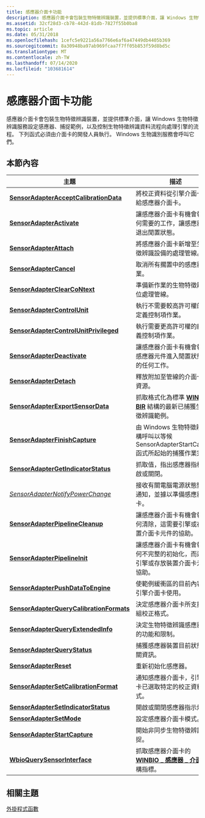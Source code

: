 ```yaml
---
title: 感應器介面卡功能
description: 感應器介面卡會包裝生物特徵辨識裝置，並提供標準介面，讓 Windows 生物特徵辨識服務設定感應器、捕捉範例，以及控制生物特徵辨識資料流程向處理引擎的流程。
ms.assetid: 32cf28d3-cb78-442d-81db-7827f55b0ba8
ms.topic: article
ms.date: 05/31/2018
ms.openlocfilehash: 1cefc5e9221a56a7766e6af6a47449db4405b369
ms.sourcegitcommit: 8a30948ba97ab969fcaa7f7ff05b853f59d8bd5c
ms.translationtype: MT
ms.contentlocale: zh-TW
ms.lasthandoff: 07/14/2020
ms.locfileid: "103681614"
---
```

# <a name="sensor-adapter-functions"></a>感應器介面卡功能

感應器介面卡會包裝生物特徵辨識裝置，並提供標準介面，讓 Windows 生物特徵辨識服務設定感應器、捕捉範例，以及控制生物特徵辨識資料流程向處理引擎的流程。 下列函式必須由介面卡的開發人員執行。 Windows 生物識別服務會呼叫它們。

## <a name="in-this-section"></a>本節內容



| 主題                                                                                           | 描述                                                                                                                                                                  |
|-------------------------------------------------------------------------------------------------|------------------------------------------------------------------------------------------------------------------------------------------------------------------------------|
| [**SensorAdapterAcceptCalibrationData**](/windows/desktop/api/Winbio_adapter/nc-winbio_adapter-pibio_sensor_accept_calibration_data_fn)<br/>     | 將校正資料從引擎介面卡傳遞給感應器介面卡。<br/>                                                                                            |
| [**SensorAdapterActivate**](/windows/desktop/api/Winbio_adapter/nc-winbio_adapter-pibio_sensor_activate_fn)<br/>                               | 讓感應器介面卡有機會執行任何需要的工作，讓感應器元件退出閒置狀態。<br/>                                                |
| [**SensorAdapterAttach**](/windows/desktop/api/Winbio_adapter/nc-winbio_adapter-pibio_sensor_attach_fn)<br/>                                   | 將感應器介面卡新增至生物特徵辨識設備的處理管線。<br/>                                                                                           |
| [**SensorAdapterCancel**](/windows/desktop/api/Winbio_adapter/nc-winbio_adapter-pibio_sensor_cancel_fn)<br/>                                   | 取消所有擱置中的感應器作業。<br/>                                                                                                                            |
| [**SensorAdapterClearCoNtext**](/windows/desktop/api/Winbio_adapter/nc-winbio_adapter-pibio_sensor_clear_context_fn)<br/>                       | 準備新作業的生物特徵辨識單位處理管線。<br/>                                                                                       |
| [**SensorAdapterControlUnit**](/windows/desktop/api/Winbio_adapter/nc-winbio_adapter-pibio_sensor_control_unit_fn)<br/>                         | 執行不需要較高許可權的廠商定義控制項作業。<br/>                                                                             |
| [**SensorAdapterControlUnitPrivileged**](/windows/desktop/api/Winbio_adapter/nc-winbio_adapter-pibio_sensor_control_unit_privileged_fn)<br/>     | 執行需要更高許可權的廠商定義控制項作業。<br/>                                                                                     |
| [**SensorAdapterDeactivate**](/windows/desktop/api/Winbio_adapter/nc-winbio_adapter-pibio_sensor_deactivate_fn)<br/>                           | 讓感應器介面卡有機會執行將感應器元件進入閒置狀態所需的任何工作。<br/>                                                    |
| [**SensorAdapterDetach**](/windows/desktop/api/Winbio_adapter/nc-winbio_adapter-pibio_sensor_detach_fn)<br/>                                   | 釋放附加至管線的介面卡特定資源。<br/>                                                                                                     |
| [**SensorAdapterExportSensorData**](/windows/desktop/api/Winbio_adapter/nc-winbio_adapter-pibio_sensor_export_sensor_data_fn)<br/>               | 抓取格式化為標準 [**WINBIO \_ BIR**](winbio-bir.md) 結構的最新已捕獲生物特徵辨識範例。<br/>                                        |
| [**SensorAdapterFinishCapture**](/windows/desktop/api/Winbio_adapter/nc-winbio_adapter-pibio_sensor_finish_capture_fn)<br/>                     | 由 Windows 生物特徵辨識架構呼叫以等候 SensorAdapterStartCapture 函式所起始的捕獲作業完成。<br/>                                                                                       |
| [**SensorAdapterGetIndicatorStatus**](/windows/desktop/api/Winbio_adapter/nc-winbio_adapter-pibio_sensor_get_indicator_status_fn)<br/>           | 抓取值，指出感應器指標是開啟或關閉。<br/>                                                                                       |
| [*SensorAdapterNotifyPowerChange*](/windows/desktop/api/Winbio_adapter/nc-winbio_adapter-pibio_sensor_notify_power_change_fn)<br/>               | 接收有關電腦電源狀態變更的通知，並據以準備感應器介面卡。<br/>                                                     |
| [**SensorAdapterPipelineCleanup**](/windows/desktop/api/Winbio_adapter/nc-winbio_adapter-pibio_sensor_pipeline_cleanup_fn)<br/>                 | 讓感應器介面卡有機會執行任何清除，這需要引擎或存放裝置介面卡元件的協助。<br/>                                   |
| [**SensorAdapterPipelineInit**](/windows/desktop/api/Winbio_adapter/nc-winbio_adapter-pibio_sensor_pipeline_init_fn)<br/>                       | 讓感應器介面卡有機會執行任何不完整的初始化，而這需要引擎或存放裝置介面卡元件的協助。<br/> |
| [**SensorAdapterPushDataToEngine**](/windows/desktop/api/Winbio_adapter/nc-winbio_adapter-pibio_sensor_push_data_to_engine_fn)<br/>               | 使範例緩衝區的目前內容可供引擎介面卡使用。<br/>                                                                                  |
| [**SensorAdapterQueryCalibrationFormats**](/windows/desktop/api/Winbio_adapter/nc-winbio_adapter-pibio_sensor_query_calibration_formats_fn)<br/> | 決定感應器介面卡所支援的一組校正格式。<br/>                                                                                        |
| [**SensorAdapterQueryExtendedInfo**](/windows/desktop/api/Winbio_adapter/nc-winbio_adapter-pibio_sensor_query_extended_info_fn)<br/>             | 決定生物特徵辨識感應器元件的功能和限制。<br/>                                                                                    |
| [**SensorAdapterQueryStatus**](/windows/desktop/api/Winbio_adapter/nc-winbio_adapter-pibio_sensor_query_status_fn)<br/>                         | 捕獲感應器裝置目前狀態的相關資訊。<br/>                                                                                              |
| [**SensorAdapterReset**](/windows/desktop/api/Winbio_adapter/nc-winbio_adapter-pibio_sensor_reset_fn)<br/>                                     | 重新初始化感應器。<br/>                                                                                                                                         |
| [**SensorAdapterSetCalibrationFormat**](/windows/desktop/api/Winbio_adapter/nc-winbio_adapter-pibio_sensor_set_calibration_format_fn)<br/>       | 通知感應器介面卡，引擎介面卡已選取特定的校正資料格式。<br/>                                                    |
| [**SensorAdapterSetIndicatorStatus**](/windows/desktop/api/Winbio_adapter/nc-winbio_adapter-pibio_sensor_set_indicator_status_fn)<br/>           | 開啟或關閉感應器指示燈。<br/>                                                                                                                           |
| [**SensorAdapterSetMode**](/windows/desktop/api/Winbio_adapter/nc-winbio_adapter-pibio_sensor_set_mode_fn)<br/>                                 | 設定感應器介面卡模式。<br/>                                                                                                                                     |
| [**SensorAdapterStartCapture**](/windows/desktop/api/Winbio_adapter/nc-winbio_adapter-pibio_sensor_start_capture_fn)<br/>                       | 開始非同步生物特徵辨識捕捉。<br/>                                                                                                                         |
| [**WbioQuerySensorInterface**](/windows/desktop/api/Winbio_adapter/nf-winbio_adapter-wbioquerysensorinterface)<br/>                         | 抓取感應器介面卡的 [**WINBIO \_ 感應器 \_ 介面**](/windows/desktop/api/Winbio_adapter/ns-winbio_adapter-winbio_sensor_interface) 結構指標。<br/>                                         |



 

## <a name="related-topics"></a>相關主題

<dl> <dt>

[外掛程式函數](plug-in-functions.md)
</dt> </dl>

 

 






